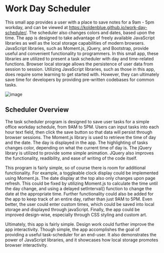 # Work Day Scheduler
This small app provides a user with a place to save notes for a 9am - 5pm workday, and can be viewed at https://koldenblue.github.io/work-day-scheduler/. The scheduler also changes colors and dates, based upon the time. The app is designed to take advantage of freely available JavaScript libraries as well as the local storage capabilities of modern browsers. JavaScript libraries, such as Moment.js, jQuery, and Bootstrap, provide useful and convenient functionality to programmers. In this small app, these libraries are utilized to present a task scheduler with day and time-related functions. Browser local storage allows the persistence of user data from session to session. Utilizing JavaScript libraries, such as those in this app, does require some learning to get started with. However, they can ultimately save time for developers by providing pre-written codebases for common tasks. 

![image](https://user-images.githubusercontent.com/64618290/89476515-bd79a980-d73f-11ea-8040-17c8e3b55da1.png)

## Scheduler Overview
The task scheduler program is designed to save user tasks for a simple office workday schedule, from 9AM to 5PM. Users can input tasks into each hour text field, then click the save button so that data will persist through browser sessions. The Moment.js library is used to retrieve the time of day and the date. The day is displayed in the app. The highlighting of tasks changes color, depending on what the current time of day is. The jQuery library is utilized to provide some simple animation. JQuery also improves the functionality, readibility, and ease of writing of the code itself.

This program is fairly simple, so of course there is room for additional functionality. For example, a toggleable clock display could be implemented using Moment.js. The date display at the top also only changes upon page refresh. This could be fixed by utilizing Moment.js to calculate the time until the day change, and using a delayed setInterval() function to change the date at the appropriate time. Further functionality could also be added for the app to keep track of an entire day, rather than just 9AM to 5PM. Even better, the user could enter custom times, which could be saved into local storage and displayed through javaScript. Finally, the app could be improved design-wise, especially through CSS styling and custom art.

Ultimately, this app is fairly simple. Design work could further improve the app interactivity. Though simple, the app accomplishes the goal of providing a useful task-scheduler for an end-user. It also demonstrates the power of JavaScript libraries, and it showcases how local storage promotes browser interactivity.
